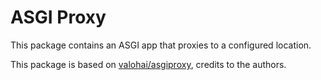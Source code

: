 # ASGI Proxy

This package contains an ASGI app that proxies to a configured location.

This package is based on [valohai/asgiproxy](https://github.com/valohai/asgiproxy), credits to the authors.
